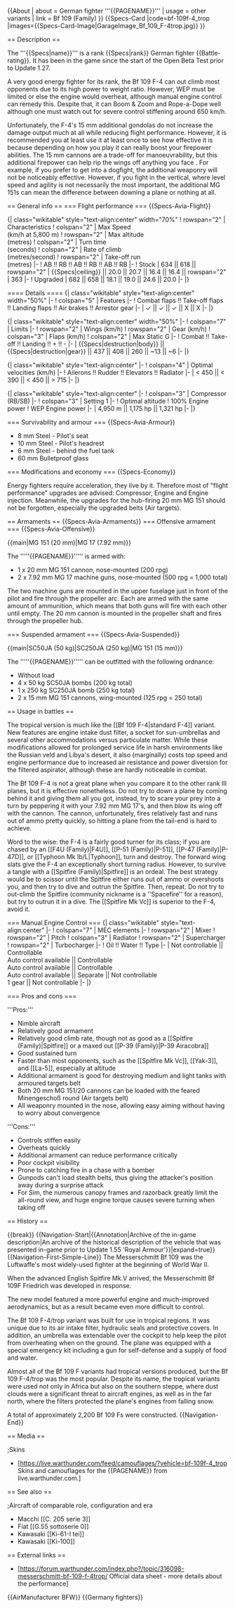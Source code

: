{{About
| about = German fighter '''{{PAGENAME}}'''
| usage = other variants
| link = Bf 109 (Family)
}}
{{Specs-Card
|code=bf-109f-4_trop
|images={{Specs-Card-Image|GarageImage_Bf_109_F-4trop.jpg}}
}}

== Description ==
<!-- ''In the description, the first part should be about the history of and the creation and combat usage of the aircraft, as well as its key features. In the second part, tell the reader about the aircraft in the game. Insert a screenshot of the vehicle, so that if the novice player does not remember the vehicle by name, he will immediately understand what kind of vehicle the article is talking about.'' -->
The '''{{Specs|name}}''' is a rank {{Specs|rank}} German fighter {{Battle-rating}}. It has been in the game since the start of the Open Beta Test prior to Update 1.27.

A very good energy fighter for its rank, the Bf 109 F-4 can out climb most opponents due to its high power to weight ratio. However, WEP must be limited or else the engine would overheat, although manual engine control can remedy this. Despite that, it can Boom & Zoom and Rope-a-Dope well although one must watch out for severe control stiffening around 650 km/h.

Unfortunately, the F-4's 15 mm additional gondolas do not increase the damage output much at all while reducing flight performance. However, it is recommended you at least use it at least once to see how effective it is because depending on how you play it can really boost your firepower abilities. The 15 mm cannons are a trade-off for manoeuvrability, but this additional firepower can help rip the wings off anything you face . For example, if you prefer to get into a dogfight, the additional weaponry will not be noticeably effective. However, if you fight in the vertical, where level speed and agility is not necessarily the most important, the additional MG 151s can mean the difference between downing a plane or nothing at all.

== General info ==
=== Flight performance ===
{{Specs-Avia-Flight}}
<!-- ''Describe how the aircraft behaves in the air. Speed, manoeuvrability, acceleration and allowable loads - these are the most important characteristics of the vehicle.'' -->

{| class="wikitable" style="text-align:center" width="70%"
! rowspan="2" | Characteristics
! colspan="2" | Max Speed<br>(km/h at 5,800 m)
! rowspan="2" | Max altitude<br>(metres)
! colspan="2" | Turn time<br>(seconds)
! colspan="2" | Rate of climb<br>(metres/second)
! rowspan="2" | Take-off run<br>(metres)
|-
! AB !! RB !! AB !! RB !! AB !! RB
|-
! Stock
| 634 || 618 || rowspan="2" | {{Specs|ceiling}} || 20.0 || 20.7 || 16.4 || 16.4 || rowspan="2" | 363
|-
! Upgraded
| 682 || 658 || 18.1 || 19.0 || 24.6 || 20.0
|-
|}

==== Details ====
{| class="wikitable" style="text-align:center" width="50%"
|-
! colspan="5" | Features
|-
! Combat flaps !! Take-off flaps !! Landing flaps !! Air brakes !! Arrestor gear
|-
| ✓ || ✓ || ✓ || X || X     <!-- ✓ -->
|-
|}

{| class="wikitable" style="text-align:center" width="50%"
|-
! colspan="7" | Limits
|-
! rowspan="2" | Wings (km/h)
! rowspan="2" | Gear (km/h)
! colspan="3" | Flaps (km/h)
! colspan="2" | Max Static G
|-
! Combat !! Take-off !! Landing !! + !! -
|-
| {{Specs|destruction|body}} || {{Specs|destruction|gear}} || 437 || 408 || 260 || ~13 || ~6
|-
|}

{| class="wikitable" style="text-align:center"
|-
! colspan="4" | Optimal velocities (km/h)
|-
! Ailerons !! Rudder !! Elevators !! Radiator
|-
| < 450 || < 390 || < 450 || > 715
|-
|}

{| class="wikitable" style="text-align:center"
|-
! colspan="3" | Compressor (RB/SB)
|-
! colspan="3" | Setting 1
|-
! Optimal altitude
! 100% Engine power
! WEP Engine power
|-
| 4,950 m || 1,175 hp || 1,321 hp
|-
|}

=== Survivability and armour ===
{{Specs-Avia-Armour}}
<!-- ''Examine the survivability of the aircraft. Note how vulnerable the structure is and how secure the pilot is, whether the fuel tanks are armoured, etc. Describe the armour, if there is any, and also mention the vulnerability of other critical aircraft systems.'' -->

* 8 mm Steel - Pilot's seat
* 10 mm Steel - Pilot's headrest
* 6 mm Steel - behind the fuel tank
* 60 mm Bulletproof glass

=== Modifications and economy ===
{{Specs-Economy}}

Energy fighters require acceleration, they live by it. Therefore most of "flight performance" upgrades are advised: Compressor, Engine and Engine injection. Meanwhile, the upgrades for the hub-firing 20 mm MG 151 should not be forgotten, especially the upgraded belts (Air targets).

== Armaments ==
{{Specs-Avia-Armaments}}
=== Offensive armament ===
{{Specs-Avia-Offensive}}
<!-- ''Describe the offensive armament of the aircraft, if any. Describe how effective the cannons and machine guns are in a battle, and also what belts or drums are better to use. If there is no offensive weaponry, delete this subsection.'' -->
{{main|MG 151 (20 mm)|MG 17 (7.92 mm)}}

The '''''{{PAGENAME}}''''' is armed with:

* 1 x 20 mm MG 151 cannon, nose-mounted (200 rpg)
* 2 x 7.92 mm MG 17 machine guns, nose-mounted (500 rpg = 1,000 total)

The two machine guns are mounted in the upper fuselage just in front of the pilot and fire through the propeller arc. Each are armed with the same amount of ammunition, which means that both guns will fire with each other until empty. The 20 mm cannon is mounted in the propeller shaft and fires through the propeller hub.

=== Suspended armament ===
{{Specs-Avia-Suspended}}
<!-- ''Describe the aircraft's suspended armament: additional cannons under the wings, bombs, rockets and torpedoes. This section is especially important for bombers and attackers. If there is no suspended weaponry remove this subsection.'' -->
{{main|SC50JA (50 kg)|SC250JA (250 kg)|MG 151 (15 mm)}}

The '''''{{PAGENAME}}''''' can be outfitted with the following ordnance:

* Without load
* 4 x 50 kg SC50JA bombs (200 kg total)
* 1 x 250 kg SC250JA bomb (250 kg total)
* 2 x 15 mm MG 151 cannons, wing-mounted (125 rpg = 250 total)

== Usage in battles ==
<!-- ''Describe the tactics of playing in the aircraft, the features of using aircraft in a team and advice on tactics. Refrain from creating a "guide" - do not impose a single point of view, but instead, give the reader food for thought. Examine the most dangerous enemies and give recommendations on fighting them. If necessary, note the specifics of the game in different modes (AB, RB, SB).'' -->
The tropical version is much like the [[Bf 109 F-4|standard F-4]] variant. New features are engine intake dust filter, a socket for sun-umbrellas and several other accommodations versus particulate matter. While these modifications allowed for prolonged service life in harsh environments like the Russian veld and Libya's desert, it also (marginally) costs top speed and engine performance due to increased air resistance and power diversion for the filtered aspirator, although these are hardly noticeable in combat.

The Bf 109 F-4 is not a great plane when you compare it to the other rank III planes, but it is effective nonetheless. Do not try to down a plane by coming behind it and giving them all you got, instead, try to scare your prey into a turn by peppering it with your 7.92 mm MG 17's, and then blow its wing off with the cannon. The cannon, unfortunately, fires relatively fast and runs out of ammo pretty quickly, so hitting a plane from the tail-end is hard to achieve.

Word to the wise: the F-4 is a fairly good turner for its class; if you are chased by an [[F4U (Family)|F4U]], [[P-51 (Family)|P-51]], [[P-47 (Family)|P-47D]], or [[Typhoon Mk Ib/L|Typhoon]], turn and destroy. The forward wing slats give the F-4 an exceptionally short turning radius. However, to survive a tangle with a [[Spitfire (Family)|Spitfire]] is an ordeal. The best strategy would be to scissor until the Spitfire either runs out of ammo or overshoots you, and then try to dive and outrun the Spitfire. Then, repeat. Do not try to out-climb the Spitfire (community nickname is a ''Spacefire'' for a reason), but try to outrun it in a dive. The [[Spitfire Mk Vc]] is superior to the F-4, avoid it.

=== Manual Engine Control ===
{| class="wikitable" style="text-align:center"
|-
! colspan="7" | MEC elements
|-
! rowspan="2" | Mixer
! rowspan="2" | Pitch
! colspan="3" | Radiator
! rowspan="2" | Supercharger
! rowspan="2" | Turbocharger
|-
! Oil !! Water !! Type
|-
| Not controllable || Controllable<br>Auto control available || Controllable<br>Auto control available || Controllable<br>Auto control available || Separate || Not controllable<br>1 gear || Not controllable
|-
|}

=== Pros and cons ===
<!-- ''Summarise and briefly evaluate the vehicle in terms of its characteristics and combat effectiveness. Mark its pros and cons in the bulleted list. Try not to use more than 6 points for each of the characteristics. Avoid using categorical definitions such as "bad", "good" and the like - use substitutions with softer forms such as "inadequate" and "effective".'' -->

'''Pros:'''

* Nimble aircraft
* Relatively good armament
* Relatively good climb rate, though not as good as a [[Spitfire (Family)|Spitfire]] or a maxed out [[P-39 (Family)|P-39 Airacobra]]
* Good sustained turn
* Faster than most opponents, such as the [[Spitfire Mk Vc]], [[Yak-3]], and [[La-5]], especially at altitude
* Additional armament is good for destroying medium and light tanks with armoured targets belt
* Both 20 mm MG 151/20 cannons can be loaded with the feared Minengeschoß round (Air targets belt)
* All weaponry mounted in the nose, allowing easy aiming without having to worry about convergence

'''Cons:'''

* Controls stiffen easily
* Overheats quickly
* Additional armament can reduce performance critically
* Poor cockpit visibility
* Prone to catching fire in a chase with a bomber
* Gunpods can't load stealth belts, thus giving the attacker's position away during a surprise attack
* For Sim, the numerous canopy frames and razorback greatly limit the all-round view, and huge engine torque causes severe turning when taking off

== History ==
<!-- ''Describe the history of the creation and combat usage of the aircraft in more detail than in the introduction. If the historical reference turns out to be too long, take it to a separate article, taking a link to the article about the vehicle and adding a block "/History" (example: <nowiki>https://wiki.warthunder.com/(Vehicle-name)/History</nowiki>) and add a link to it here using the <code>main</code> template. Be sure to reference text and sources by using <code><nowiki><ref></ref></nowiki></code>, as well as adding them at the end of the article with <code><nowiki><references /></nowiki></code>. This section may also include the vehicle's dev blog entry (if applicable) and the in-game encyclopedia description (under <code><nowiki>=== In-game description ===</nowiki></code>, also if applicable).'' -->

{{break}}
{{Navigation-Start|{{Annotation|Archive of the in-game description|An archive of the historical description of the vehicle that was presented in-game prior to Update 1.55 'Royal Armour'}}|expand=true}}
{{Navigation-First-Simple-Line}}
The Messerschmitt Bf 109 was the Luftwaffe's most widely-used fighter at the beginning of World War II.

When the advanced English Spitfire Mk.V arrived, the Messerschmitt Bf 109F Friedrich was developed in response.

The new model featured a more powerful engine and much-improved aerodynamics, but as a result became even more difficult to control.

The Bf 109 F-4/trop variant was built for use in tropical regions. It was unique due to its air intake filter, hydraulic seals and protective covers. In addition, an umbrella was extendable over the cockpit to help keep the pilot from overheating when on the ground. The plane was equipped with a special emergency kit including a gun for self-defense and a supply of food and water.

Almost all of the Bf 109 F variants had tropical versions produced, but the Bf 109 F-4/trop was the most popular. Despite its name, the tropical variants were used not only in Africa but also on the southern steppe, where dust clouds were a significant threat to aircraft engines, as well as in the far north, where the filters protected the plane's engines from falling snow.

A total of approximately 2,200 Bf 109 Fs were constructed.
{{Navigation-End}}

== Media ==
<!-- ''Excellent additions to the article would be video guides, screenshots from the game, and photos.'' -->

;Skins
* [https://live.warthunder.com/feed/camouflages/?vehicle=bf-109f-4_trop Skins and camouflages for the {{PAGENAME}} from live.warthunder.com.]

== See also ==
<!-- ''Links to the articles on the War Thunder Wiki that you think will be useful for the reader, for example:''
* ''reference to the series of the aircraft;''
* ''links to approximate analogues of other nations and research trees.'' -->

;Aircraft of comparable role, configuration and era

* Macchi [[C. 205 serie 3]]
* Fiat [[G.55 sottoserie 0]]
* Kawasaki [[Ki-61-I tei]]
* Kawasaki [[Ki-100]]

== External links ==
<!--''Paste links to sources and external resources, such as:''
* ''topic on the official game forum;''
* ''other literature.''-->

* [https://forum.warthunder.com/index.php?/topic/316098-messerschmitt-bf-109-f-4trop/ Official data sheet - more details about the performance]

{{AirManufacturer BFW}}
{{Germany fighters}}